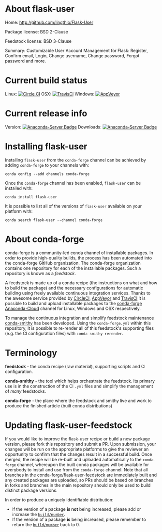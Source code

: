 About flask-user
================

Home: http://github.com/lingthio/Flask-User

Package license: BSD 2-Clause

Feedstock license: BSD 3-Clause

Summary: Customizable User Account Management for Flask: Register, Confirm email, Login, Change username, Change password, Forgot password and more.



Current build status
====================

Linux: [![Circle CI](https://circleci.com/gh/conda-forge/flask-user-feedstock.svg?style=shield)](https://circleci.com/gh/conda-forge/flask-user-feedstock)
OSX: [![TravisCI](https://travis-ci.org/conda-forge/flask-user-feedstock.svg?branch=master)](https://travis-ci.org/conda-forge/flask-user-feedstock)
Windows: [![AppVeyor](https://ci.appveyor.com/api/projects/status/github/conda-forge/flask-user-feedstock?svg=True)](https://ci.appveyor.com/project/conda-forge/flask-user-feedstock/branch/master)

Current release info
====================
Version: [![Anaconda-Server Badge](https://anaconda.org/conda-forge/flask-user/badges/version.svg)](https://anaconda.org/conda-forge/flask-user)
Downloads: [![Anaconda-Server Badge](https://anaconda.org/conda-forge/flask-user/badges/downloads.svg)](https://anaconda.org/conda-forge/flask-user)

Installing flask-user
=====================

Installing `flask-user` from the `conda-forge` channel can be achieved by adding `conda-forge` to your channels with:

```
conda config --add channels conda-forge
```

Once the `conda-forge` channel has been enabled, `flask-user` can be installed with:

```
conda install flask-user
```

It is possible to list all of the versions of `flask-user` available on your platform with:

```
conda search flask-user --channel conda-forge
```


About conda-forge
=================

conda-forge is a community-led conda channel of installable packages.
In order to provide high-quality builds, the process has been automated into the
conda-forge GitHub organization. The conda-forge organization contains one repository
for each of the installable packages. Such a repository is known as a *feedstock*.

A feedstock is made up of a conda recipe (the instructions on what and how to build
the package) and the necessary configurations for automatic building using freely
available continuous integration services. Thanks to the awesome service provided by
[CircleCI](https://circleci.com/), [AppVeyor](http://www.appveyor.com/)
and [TravisCI](https://travis-ci.org/) it is possible to build and upload installable
packages to the [conda-forge](https://anaconda.org/conda-forge)
[Anaconda-Cloud](http://docs.anaconda.org/) channel for Linux, Windows and OSX respectively.

To manage the continuous integration and simplify feedstock maintenance
[conda-smithy](http://github.com/conda-forge/conda-smithy) has been developed.
Using the ``conda-forge.yml`` within this repository, it is possible to re-render all of
this feedstock's supporting files (e.g. the CI configuration files) with ``conda smithy rerender``.


Terminology
===========

**feedstock** - the conda recipe (raw material), supporting scripts and CI configuration.

**conda-smithy** - the tool which helps orchestrate the feedstock.
                   Its primary use is in the construction of the CI ``.yml`` files
                   and simplify the management of *many* feedstocks.

**conda-forge** - the place where the feedstock and smithy live and work to
                  produce the finished article (built conda distributions)


Updating flask-user-feedstock
=============================

If you would like to improve the flask-user recipe or build a new
package version, please fork this repository and submit a PR. Upon submission,
your changes will be run on the appropriate platforms to give the reviewer an
opportunity to confirm that the changes result in a successful build. Once
merged, the recipe will be re-built and uploaded automatically to the
`conda-forge` channel, whereupon the built conda packages will be available for
everybody to install and use from the `conda-forge` channel.
Note that all branches in the conda-forge/flask-user-feedstock are
immediately built and any created packages are uploaded, so PRs should be based
on branches in forks and branches in the main repository should only be used to
build distinct package versions.

In order to produce a uniquely identifiable distribution:
 * If the version of a package **is not** being increased, please add or increase
   the [``build/number``](http://conda.pydata.org/docs/building/meta-yaml.html#build-number-and-string).
 * If the version of a package **is** being increased, please remember to return
   the [``build/number``](http://conda.pydata.org/docs/building/meta-yaml.html#build-number-and-string)
   back to 0.
